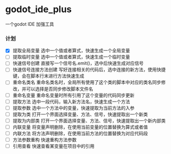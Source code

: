 # godot_ide_plus
一个godot IDE 加强工具
### 计划
- [x] 提取全局变量
	选中一个值或者算式，快速生成一个全局变量
- [ ] 提取临时变量
	选中一个值或者算式，快速生成一个临时变量
- [ ] 快速信号创建
	直接写一个信号名.emit()，选中后快速生成对应信号
- [ ] 快速信号连接方法创建
	写好连接相关的代码后，选中连接的新方法，使用快捷键，会在脚本行末进行方法快速生成
- [ ] 重命名类名
	重命名类名时，全局所有使用了这个类的脚本中对应的类名同步修改，并可以选择是否同步修改脚本文件名
- [ ] 重命名变量
	重命名变量时所有引用了这个变量的代码同步更新
- [ ] 提取方法
	选中一段代码，输入新方法名，快速生成一个方法
- [ ] 提取参数
	选中一个方法中的变量，快速提取为当前方法的入参
- [ ] 提取为类
	打开一个界面选择变量、方法、信号，快速提取出一个新类
- [ ] 提取为内部类
	打开一个界面选择变量、方法、信号，快速提取出一个新内部类
- [ ] 内联变量
	将变量声明删除，在使用当前变量的位置替换为算式或者值
- [ ] 内联方法
	将方法声明删除，在使用当前方法的位置替换为对应代码段
- [ ] 方法参数重构
	快速重构方法参数
- [ ] 引用查看
	快速查看某变量在项目中的引用
